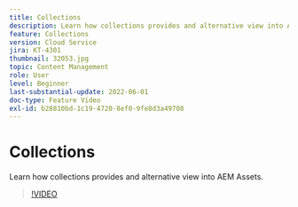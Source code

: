 ```yaml
---
title: Collections
description: Learn how collections provides and alternative view into AEM Assets.
feature: Collections
version: Cloud Service
jira: KT-4301
thumbnail: 32053.jpg
topic: Content Management
role: User
level: Beginner
last-substantial-update: 2022-06-01
doc-type: Feature Video
exl-id: b28810bd-1c19-4720-8ef0-9fe8d3a49708
---
```

# Collections

Learn how collections provides and alternative view into AEM Assets.

>[!VIDEO](https://video.tv.adobe.com/v/32053?quality=12&learn=on)
